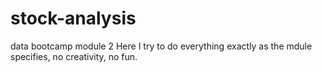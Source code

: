 # stock-analysis
data bootcamp module 2
Here I try to do everything exactly as the mdule specifies, no creativity, no fun.
